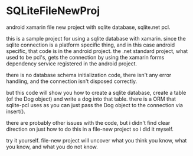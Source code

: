# SQLiteFileNewProj
android xamarin file new project with sqlite database, sqlite.net pcl.

this is a sample project for using a sqlite database with xamarin.  since the sqlite connection is a platform specific thing, and in 
this case android specific, that code is in the android project.  the .net standard project, what used to be pcl's, gets the connection 
by using the xamarin forms dependency service registered in the android project.

there is no database schema initialization code, there isn't any error handling, and the connection isn't disposed correctly.

but this code will show you how to create a sqlite database, create a table (of the Dog object) and write a dog into that table.  there
is a ORM that sqlite-pcl uses as you can just pass the Dog object to the connection via insert().

there are probably other issues with the code, but i didn't find clear direction on just how to do this in a file-new project so i did it 
myself.

try it yourself. file-new project will uncover what you think you know, what you know, and what you do not know.
